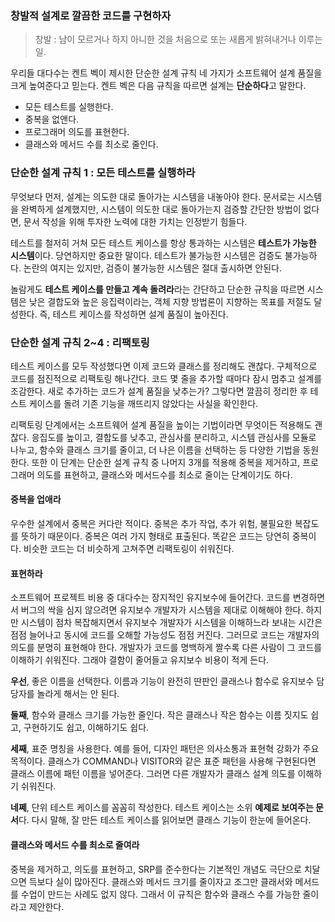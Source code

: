 ### 창발적 설계로 깔끔한 코드를 구현하자
> 창발 : 남이 모르거나 하지 아니한 것을 처음으로 또는 새롭게 밝혀내거나 이루는 일.

우리들 대다수는 켄트 벡이 제시한 단순한 설계 규칙 네 가지가 소프트웨어 설계 품질을 크게 높여준다고 믿는다.
켄트 벡은 다음 규칙을 따르면 설계는 **단순하다**고 말한다.
- 모든 테스트를 실행한다.
- 중복을 없앤다.
- 프로그래머 의도를 표현한다.
- 클래스와 메서드 수를 최소로 줄인다.

### 단순한 설계 규칙 1 : 모든 테스트를 실행하라
무엇보다 먼저, 설계는 의도한 대로 돌아가는 시스템을 내놓아야 한다.
문서로는 시스템을 완벽하게 설계했지만, 시스템이 의도한 대로 돌아가는지 검증할 간단한 방법이 없다면,
문서 작성을 위해 투자한 노력에 대한 가치는 인정받기 힘들다.

테스트를 철저히 거쳐 모든 테스트 케이스를 항상 통과하는 시스템은 **테스트가 가능한 시스템**이다.
당연하지만 중요한 말이다. 테스트가 불가능한 시스템은 검증도 불가능하다.
논란의 여지는 있지만, 검증이 불가능한 시스템은 절대 출시하면 안된다.

놀람게도 **테스트 케이스를 만들고 계속 돌려라**라는 간단하고 단순한 규칙을 따르면 시스템은 낮은 결합도와 높은 응집력이라는,
객체 지향 방법론이 지향하는 목표를 저절도 달성한다. 즉, 테스트 케이스를 작성하면 설계 품질이 높아진다.

### 단순한 설계 규칙 2~4 : 리팩토링
테스트 케이스를 모두 작성했다면 이제 코드와 클래스를 정리해도 괜찮다.
구체적으로 코드를 점진적으로 리팩토링 해나간다. 코드 몇 줄을 추가할 때마다 잠시 멈추고 설계를 조감한다.
새로 추가하는 코드가 설계 품질을 낮추는가? 그렇다면 깔끔히 정리한 후 테스트 케이스를 돌려 기존 기능을 깨뜨리지 않았다는 사실을 확인한다.

리팩토링 단계에서는 소프트웨어 설계 품질을 높이는 기법이라면 무엇이든 적용해도 괜찮다.
응집도를 높이고, 결합도를 낮추고, 관심사를 분리하고, 시스템 관심사를 모듈로 나누고, 함수와 클래스 크기를 줄이고,
더 나은 이름을 선택하는 등 다양한 기법을 동원한다.
또한 이 단계는 단순한 설계 규칙 중 나머지 3개를 적용해 중복을 제거하고, 프로그래머 의도를 표현하고,
클래스와 메서드수를 최소로 줄이는 단계이기도 하다.

#### 중복을 업애라
우수한 설계에서 중복은 커다란 적이다. 중복은 추가 작업, 추가 위험, 불필요한 복잡도를 뜻하기 때문이다.
중복은 여러 가지 형태로 표출된다. 똑같은 코드는 당연히 중복이다.
비슷한 코드는 더 비슷하게 고쳐주면 리팩토링이 쉬워진다.

#### 표현하라
소프트웨어 프로젝트 비용 중 대다수는 장지적인 유지보수에 들어간다.
코드를 변경하면서 버그의 싹을 심지 않으려면 유지보수 개발자가 시스템을 제대로 이해해야 한다.
하지만 시스템이 점차 복잡해지면서 유지보수 개발자가 시스템을 이해하느라 보내는 시간은 점점 늘어나고
동시에 코드를 오해할 가능성도 점점 커진다. 그러므로 코드는 개발자의 의도를 분명히 표현해야 한다.
개발자가 코드를 명백하게 짤수록 다른 사람이 그 코드를 이해하기 쉬워진다.
그래야 결함이 줄어들고 유지보수 비용이 적게 든다.

**우선**, 좋은 이름을 선택한다. 이름과 기능이 완전히 딴판인 클래스나 함수로 유지보수 담당자를 놀라게 해서는 안 된다.

**둘째**, 함수와 클래스 크기를 가능한 줄인다. 작은 클래스나 작은 함수는 이름 짓지도 쉽고, 구현하기도 쉽고, 이해하기도 쉽다.

**세째**, 표준 명칭을 사용한다. 예를 들어, 디자인 패턴은 의사소통과 표현혁 강화가 주요 목적이다.
클래스가 COMMAND나 VISITOR와 같은 표준 패턴을 사용해 구현된다면 클래스 이름에 패턴 이름을 넣어준다.
그러면 다른 개발자가 클래스 설계 의도를 이해하기 쉬워진다.

**네쩨**, 단위 테스트 케이스를 꼼꼼히 작성한다. 테스트 케이스는 소위 **예제로 보여주는 문서**다.
다시 말해, 잘 만든 테스트 케이스를 읽어보면 클래스 기능이 한눈에 들어온다.

#### 클래스와 메서드 수를 최소로 줄여라
중복을 제거하고, 의도를 표현하고, SRP를 준수한다는 기본적인 개념도 극단으로 치달으면 득보다 실이 많아진다.
클래스와 메서드 크기를 줄이자고 조그만 클래서와 메서드를 수업이 만드는 사례도 없지 않다.
그래서 이 규칙은 함수와 클래스 수를 가능한 줄이라고 제안한다.
